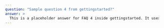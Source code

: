 ```yaml
---
question: "Sample question 4 from gettingstarted?"
answer: >
  This is a placeholder answer for FAQ 4 inside gettingstarted. It uses proper YAML block formatting to avoid any parsing issues.
---
```

